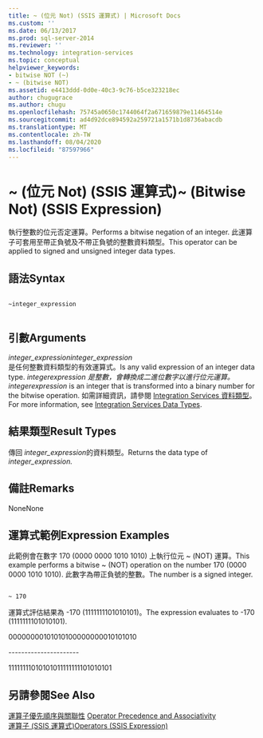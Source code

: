 ```yaml
---
title: ~ (位元 Not) (SSIS 運算式) | Microsoft Docs
ms.custom: ''
ms.date: 06/13/2017
ms.prod: sql-server-2014
ms.reviewer: ''
ms.technology: integration-services
ms.topic: conceptual
helpviewer_keywords:
- bitwise NOT (~)
- ~ (bitwise NOT)
ms.assetid: e4413ddd-0d0e-40c3-9c76-b5ce323218ec
author: chugugrace
ms.author: chugu
ms.openlocfilehash: 75745a0650c1744064f2a671659879e11464514e
ms.sourcegitcommit: ad4d92dce894592a259721a1571b1d8736abacdb
ms.translationtype: MT
ms.contentlocale: zh-TW
ms.lasthandoff: 08/04/2020
ms.locfileid: "87597966"
---
```

# <a name="-bitwise-not-ssis-expression"></a><span data-ttu-id="731c9-102">~ (位元 Not) (SSIS 運算式)</span><span class="sxs-lookup"><span data-stu-id="731c9-102">~ (Bitwise Not) (SSIS Expression)</span></span>
  <span data-ttu-id="731c9-103">執行整數的位元否定運算。</span><span class="sxs-lookup"><span data-stu-id="731c9-103">Performs a bitwise negation of an integer.</span></span> <span data-ttu-id="731c9-104">此運算子可套用至帶正負號及不帶正負號的整數資料類型。</span><span class="sxs-lookup"><span data-stu-id="731c9-104">This operator can be applied to signed and unsigned integer data types.</span></span>  
  
## <a name="syntax"></a><span data-ttu-id="731c9-105">語法</span><span class="sxs-lookup"><span data-stu-id="731c9-105">Syntax</span></span>  
  
```  
  
~integer_expression  
  
```  
  
## <a name="arguments"></a><span data-ttu-id="731c9-106">引數</span><span class="sxs-lookup"><span data-stu-id="731c9-106">Arguments</span></span>  
 <span data-ttu-id="731c9-107">*integer_expression*</span><span class="sxs-lookup"><span data-stu-id="731c9-107">*integer_expression*</span></span>  
 <span data-ttu-id="731c9-108">是任何整數資料類型的有效運算式。</span><span class="sxs-lookup"><span data-stu-id="731c9-108">Is any valid expression of an integer data type.</span></span> <span data-ttu-id="731c9-109">*integer*_*expression* 是整數，會轉換成二進位數字以進行位元運算。</span><span class="sxs-lookup"><span data-stu-id="731c9-109">*integer*_*expression* is an integer that is transformed into a binary number for the bitwise operation.</span></span> <span data-ttu-id="731c9-110">如需詳細資訊，請參閱 [Integration Services 資料類型](../data-flow/integration-services-data-types.md)。</span><span class="sxs-lookup"><span data-stu-id="731c9-110">For more information, see [Integration Services Data Types](../data-flow/integration-services-data-types.md).</span></span>  
  
## <a name="result-types"></a><span data-ttu-id="731c9-111">結果類型</span><span class="sxs-lookup"><span data-stu-id="731c9-111">Result Types</span></span>  
 <span data-ttu-id="731c9-112">傳回 *integer_expression*的資料類型。</span><span class="sxs-lookup"><span data-stu-id="731c9-112">Returns the data type of *integer_expression.*</span></span>  
  
## <a name="remarks"></a><span data-ttu-id="731c9-113">備註</span><span class="sxs-lookup"><span data-stu-id="731c9-113">Remarks</span></span>  
 <span data-ttu-id="731c9-114">None</span><span class="sxs-lookup"><span data-stu-id="731c9-114">None</span></span>  
  
## <a name="expression-examples"></a><span data-ttu-id="731c9-115">運算式範例</span><span class="sxs-lookup"><span data-stu-id="731c9-115">Expression Examples</span></span>  
 <span data-ttu-id="731c9-116">此範例會在數字 170 (0000 0000 1010 1010) 上執行位元 ~ (NOT) 運算。</span><span class="sxs-lookup"><span data-stu-id="731c9-116">This example performs a bitwise ~ (NOT) operation on the number 170 (0000 0000 1010 1010).</span></span> <span data-ttu-id="731c9-117">此數字為帶正負號的整數。</span><span class="sxs-lookup"><span data-stu-id="731c9-117">The number is a signed integer.</span></span>  
  
```  
  
~ 170  
```  
  
 <span data-ttu-id="731c9-118">運算式評估結果為 -170 (1111111101010101)。</span><span class="sxs-lookup"><span data-stu-id="731c9-118">The expression evaluates to -170 (1111111101010101).</span></span>  
  
 <span data-ttu-id="731c9-119">0000000010101010</span><span class="sxs-lookup"><span data-stu-id="731c9-119">0000000010101010</span></span>  
  
 ---------------------\-  
  
 <span data-ttu-id="731c9-120">1111111101010101</span><span class="sxs-lookup"><span data-stu-id="731c9-120">1111111101010101</span></span>  
  
## <a name="see-also"></a><span data-ttu-id="731c9-121">另請參閱</span><span class="sxs-lookup"><span data-stu-id="731c9-121">See Also</span></span>  
 <span data-ttu-id="731c9-122">[運算子優先順序與關聯性](operator-precedence-and-associativity.md) </span><span class="sxs-lookup"><span data-stu-id="731c9-122">[Operator Precedence and Associativity](operator-precedence-and-associativity.md) </span></span>  
 [<span data-ttu-id="731c9-123">運算子 &#40;SSIS 運算式&#41;</span><span class="sxs-lookup"><span data-stu-id="731c9-123">Operators &#40;SSIS Expression&#41;</span></span>](operators-ssis-expression.md)  
  
  
